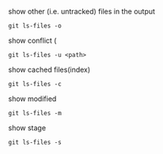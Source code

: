 
show other (i.e. untracked) files in the output
```
git ls-files -o
```


show conflict (

```
git ls-files -u <path>
```


show cached files(index)
```
git ls-files -c
```

show modified
```
git ls-files -m
```

show stage
```
git ls-files -s
```
